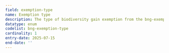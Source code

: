 ```yaml
---
field: exemption-type
name: Exemption type
description: The type of biodiversity gain exemption from the bng-exemption-type enum
datatype: enum
codelist: bng-exemption-type
cardinality: 1
entry-date: 2025-07-15
end-date: ''
---
```

